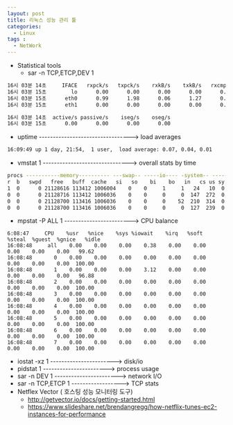 ```yaml
---
layout: post
title: 리눅스 성능 관리 툴 
categories:
  - Linux
tags :   
  - NetWork    
---
```

 - Statistical tools
    * sar -n TCP,ETCP,DEV 1
                 
```bash
16시 03분 14초     IFACE   rxpck/s   txpck/s    rxkB/s    txkB/s   rxcmp/s   txcmp/s  rxmcst/s
16시 03분 15초        lo      0.00      0.00      0.00      0.00      0.00      0.00      0.00
16시 03분 15초      eth0      0.99      1.98      0.06      1.27      0.00      0.00      0.00
16시 03분 15초      eth1      0.00      0.00      0.00      0.00      0.00      0.00      0.00

16시 03분 14초  active/s passive/s    iseg/s    oseg/s
16시 03분 15초      0.00      0.00      0.00      0.00
```          

 - uptime ---------------------------------> load averages
 
```bash
16:09:49 up 1 day, 21:54,  1 user,  load average: 0.07, 0.04, 0.01
``` 
 - vmstat 1 -------------------------------> overall stats by time
 
 ```bash
procs -----------memory---------- ---swap-- -----io---- -system-- ------cpu-----
 r  b   swpd   free   buff  cache   si   so    bi    bo   in   cs us sy id wa st
 1  0      0 21128616 113412 1006004    0    0     1     1   24   10  0  0 100  0  0
 0  0      0 21128716 113412 1006036    0    0     0     0  147  272  0  0 100  0  0
 0  0      0 21128700 113416 1006036    0    0     0    52  210  314  0  0 99  0  0
 0  0      0 21128700 113416 1006036    0    0     0     0  127  239  0  0 100  0  0  
```
 
 - mpstat -P ALL 1 ------------------------> CPU balance

```
6:08:47     CPU    %usr   %nice    %sys %iowait    %irq   %soft  %steal  %guest  %gnice   %idle
16:08:48     all    0.00    0.00    0.00    0.38    0.00    0.00    0.00    0.00    0.00   99.62
16:08:48       0    0.00    0.00    0.00    0.00    0.00    0.00    0.00    0.00    0.00  100.00
16:08:48       1    0.00    0.00    0.00    3.12    0.00    0.00    0.00    0.00    0.00   96.88
16:08:48       2    0.00    0.00    0.00    0.00    0.00    0.00    0.00    0.00    0.00  100.00
16:08:48       3    0.00    0.00    0.00    0.00    0.00    0.00    0.00    0.00    0.00  100.00
16:08:48       4    0.00    0.00    0.00    0.00    0.00    0.00    0.00    0.00    0.00  100.00
16:08:48       5    0.00    0.00    0.00    0.00    0.00    0.00    0.00    0.00    0.00  100.00
16:08:48       6    0.00    0.00    0.00    0.00    0.00    0.00    0.00    0.00    0.00  100.00
16:08:48       7    0.00    0.00    0.00    0.00    0.00    0.00    0.00    0.00    0.00  100.00

``` 
 - iostat -xz 1 -----------------------> disk/io
 - pidstat 1    -----------------------> process usage
 - sar -n DEV 1 -----------------------> network I/O
 - sar -n TCP,ETCP 1 ------------------> TCP stats 
 - Netflex Vector ( 호스팅 성능 모니터링 도구)   
   - http://getvector.io/docs/getting-started.html              
   - https://www.slideshare.net/brendangregg/how-netflix-tunes-ec2-instances-for-performance

